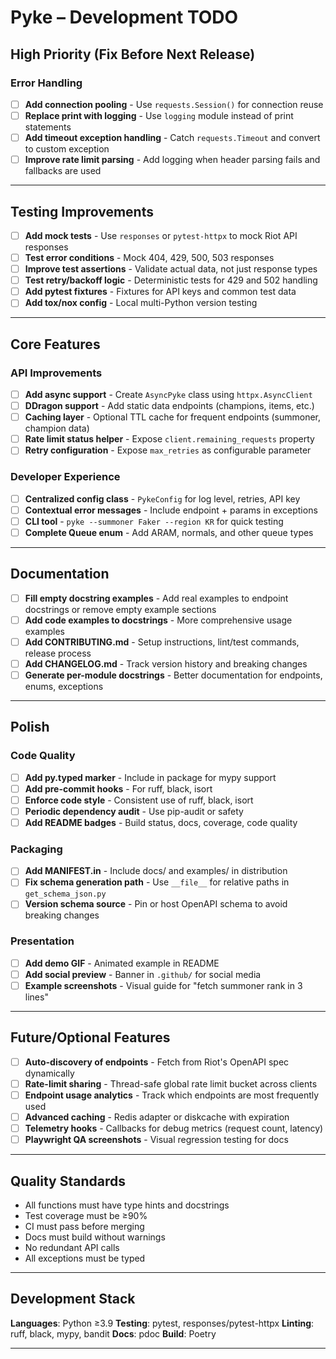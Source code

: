 # Pyke – Development TODO

## High Priority (Fix Before Next Release)

### Error Handling

- [ ] **Add connection pooling** - Use `requests.Session()` for connection reuse
- [ ] **Replace print with logging** - Use `logging` module instead of print statements
- [ ] **Add timeout exception handling** - Catch `requests.Timeout` and convert to custom exception
- [ ] **Improve rate limit parsing** - Add logging when header parsing fails and fallbacks are used

---

## Testing Improvements

- [ ] **Add mock tests** - Use `responses` or `pytest-httpx` to mock Riot API responses
- [ ] **Test error conditions** - Mock 404, 429, 500, 503 responses
- [ ] **Improve test assertions** - Validate actual data, not just response types
- [ ] **Test retry/backoff logic** - Deterministic tests for 429 and 502 handling
- [ ] **Add pytest fixtures** - Fixtures for API keys and common test data
- [ ] **Add tox/nox config** - Local multi-Python version testing

---

## Core Features

### API Improvements

- [ ] **Add async support** - Create `AsyncPyke` class using `httpx.AsyncClient`
- [ ] **DDragon support** - Add static data endpoints (champions, items, etc.)
- [ ] **Caching layer** - Optional TTL cache for frequent endpoints (summoner, champion data)
- [ ] **Rate limit status helper** - Expose `client.remaining_requests` property
- [ ] **Retry configuration** - Expose `max_retries` as configurable parameter

### Developer Experience

- [ ] **Centralized config class** - `PykeConfig` for log level, retries, API key
- [ ] **Contextual error messages** - Include endpoint + params in exceptions
- [ ] **CLI tool** - `pyke --summoner Faker --region KR` for quick testing
- [ ] **Complete Queue enum** - Add ARAM, normals, and other queue types

---

## Documentation

- [ ] **Fill empty docstring examples** - Add real examples to endpoint docstrings or remove empty example sections
- [ ] **Add code examples to docstrings** - More comprehensive usage examples
- [ ] **Add CONTRIBUTING.md** - Setup instructions, lint/test commands, release process
- [ ] **Add CHANGELOG.md** - Track version history and breaking changes
- [ ] **Generate per-module docstrings** - Better documentation for endpoints, enums, exceptions

---

## Polish

### Code Quality

- [ ] **Add py.typed marker** - Include in package for mypy support
- [ ] **Add pre-commit hooks** - For ruff, black, isort
- [ ] **Enforce code style** - Consistent use of ruff, black, isort
- [ ] **Periodic dependency audit** - Use pip-audit or safety
- [ ] **Add README badges** - Build status, docs, coverage, code quality

### Packaging

- [ ] **Add MANIFEST.in** - Include docs/ and examples/ in distribution
- [ ] **Fix schema generation path** - Use `__file__` for relative paths in `get_schema_json.py`
- [ ] **Version schema source** - Pin or host OpenAPI schema to avoid breaking changes

### Presentation

- [ ] **Add demo GIF** - Animated example in README
- [ ] **Add social preview** - Banner in `.github/` for social media
- [ ] **Example screenshots** - Visual guide for "fetch summoner rank in 3 lines"

---

## Future/Optional Features

- [ ] **Auto-discovery of endpoints** - Fetch from Riot's OpenAPI spec dynamically
- [ ] **Rate-limit sharing** - Thread-safe global rate limit bucket across clients
- [ ] **Endpoint usage analytics** - Track which endpoints are most frequently used
- [ ] **Advanced caching** - Redis adapter or diskcache with expiration
- [ ] **Telemetry hooks** - Callbacks for debug metrics (request count, latency)
- [ ] **Playwright QA screenshots** - Visual regression testing for docs

---

## Quality Standards

- All functions must have type hints and docstrings
- Test coverage must be ≥90%
- CI must pass before merging
- Docs must build without warnings
- No redundant API calls
- All exceptions must be typed

---

## Development Stack

**Languages**: Python ≥3.9
**Testing**: pytest, responses/pytest-httpx
**Linting**: ruff, black, mypy, bandit
**Docs**: pdoc
**Build**: Poetry

---
